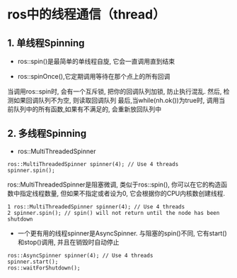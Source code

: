 # ros中的线程通信（thread）
## 1. 单线程Spinning
- ros::spin()是最简单的单线程自旋, 它会一直调用直到结束

- ros::spinOnce(),它定期调用等待在那个点上的所有回调

当调用ros::spin时, 会有一个互斥锁, 把你的回调队列加锁, 防止执行混乱. 
然后, 检测如果回调队列不为空, 则读取回调队列
最后,当while(nh.ok())为true时, 调用当前队列中的所有函数,如果有不满足的, 会重新放回队列中

## 2. 多线程Spinning



- ros::MultiThreadedSpinner

```
ros::MultiThreadedSpinner spinner(4); // Use 4 threads
spinner.spin();
```
ros::MultiThreadedSpinner是阻塞微调, 类似于ros::spin(), 你可以在它的构造函数中指定线程数量, 
但如果不指定或者设为0, 它会根据你的CPU内核数创建线程.

```
1 ros::MultiThreadedSpinner spinner(4); // Use 4 threads
2 spinner.spin(); // spin() will not return until the node has been shutdown
```

- 一个更有用的线程spinner是AsyncSpinner. 与阻塞的spin()不同, 它有start()和stop()调用, 并且在销毁时自动停止
 
 ```
 ros::AsyncSpinner spinner(4); // Use 4 threads
 spinner.start();
 ros::waitForShutdown();
 ```
